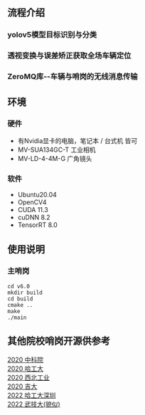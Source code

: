## 流程介绍
### yolov5模型目标识别与分类

### 透视变换与误差矫正获取全场车辆定位

### ZeroMQ库--车辆与哨岗的无线消息传输


## 环境
### 硬件
- 有Nvidia显卡的电脑，笔记本 / 台式机 皆可
- MV-SUA134GC-T 工业相机
- MV-LD-4-4M-G 广角镜头
### 软件
- Ubuntu20.04
- OpenCV4
- CUDA 11.3
- cuDNN 8.2 
- TensorRT 8.0


## 使用说明
### 主哨岗
```shell
cd v6.0
mkdir build
cd build
cmake ..
make
./main
```

## 其他院校哨岗开源供参考
[2020 中科院](https://github.com/DRL-CASIA/RMAI2020-Perception)  
[2020 哈工大](https://github.com/MengXiangBo/ICRA2020_RM_IHiter_Perception)  
[2020 西北工业](https://github.com/nwpu-v5-team/ICRA-RoboMaster-2020-Perception)  
[2020 吉大](https://github.com/Junking1/ICRA2020-JLU-TARS_GO-Perception)  
[2022 哈工大深圳](https://github.com/Critical-HIT-hitsz/RMUA2022)  
[2022 武技大(貌似)](https://github.com/chinaheyu/whistle)  